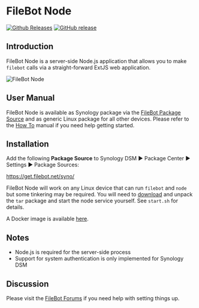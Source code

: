 # FileBot Node
[![Github Releases](https://img.shields.io/github/downloads/filebot/filebot-node/total.svg)](https://github.com/filebot/filebot-node/releases)
[![GitHub release](https://img.shields.io/github/release/filebot/filebot-node.svg)](https://www.filebot.net/linux/syno.html)

## Introduction
FileBot Node is a server-side Node.js application that allows you to make `filebot` calls via a straight-forward ExtJS web application.

![FileBot Node](http://i.imgur.com/HkQkh2h.png)

## User Manual
FileBot Node is available as Synology package via the [FileBot Package Source](https://www.filebot.net/forums/viewtopic.php?f=3&t=1802#p10572) and as generic Linux package for all other devices. Please refer to the [How To](https://www.filebot.net/forums/viewtopic.php?f=13&t=2733) manual if you need help getting started.

## Installation
Add the following __Package Source__ to Synology DSM ► Package Center ► Settings ► Package Sources:

https://get.filebot.net/syno/

FileBot Node will work on any Linux device that can run `filebot` and `node` but some tinkering may be required. You will need to [download](http://sourceforge.net/projects/filebot/files/filebot-node/) and unpack the `tar` package and start the node service yourself. See `start.sh` for details.

A Docker image is available [here](https://hub.docker.com/r/rednoah/filebot/).

## Notes
* Node.js is required for the server-side process
* Support for system authentication is only implemented for Synology DSM

## Discussion
Please visit the [FileBot Forums](https://www.filebot.net/forums/viewforum.php?f=13) if you need help with setting things up.
